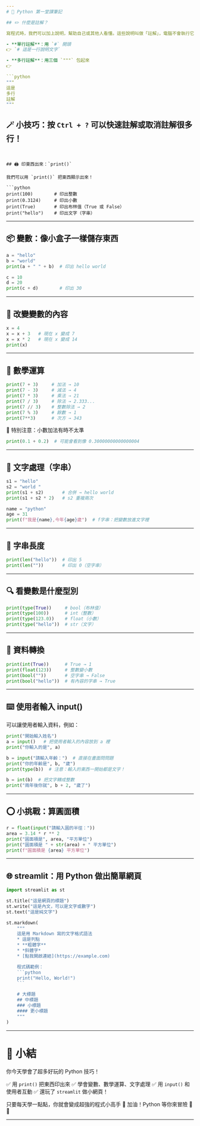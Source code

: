 ```yaml
---
# 🐍 Python 第一堂課筆記

## ✏️ 什麼是註解？

寫程式時，我們可以加上說明，幫助自己或其他人看懂。這些說明叫做「註解」，電腦不會執行它！

- **單行註解**：用 `#` 開頭
👉 `# 這是一行說明文字`

- **多行註解**：用三個 `"""` 包起來
👉

```python
"""
這是
多行
註解
"""
```

🪄 小技巧：按 `Ctrl + ?` 可以快速註解或取消註解很多行！
---
```


## 🖨️ 印東西出來：`print()`

我們可以用 `print()` 把東西顯示出來！

```python
print(100)        # 印出整數
print(0.3124)     # 印出小數
print(True)       # 印出布林值（True 或 False）
print("hello")    # 印出文字（字串）
```

---

## 📦 變數：像小盒子一樣儲存東西

```python
a = "hello"
b = "world"
print(a + " " + b)  # 印出 hello world

c = 10
d = 20
print(c + d)        # 印出 30
```

---

## 🔁 改變變數的內容

```python
x = 4
x = x + 3   # 現在 x 變成 7
x = x * 2   # 現在 x 變成 14
print(x)
```

---

## 🧮 數學運算

```python
print(7 + 3)     # 加法 → 10
print(7 - 3)     # 減法 → 4
print(7 * 3)     # 乘法 → 21
print(7 / 3)     # 除法 → 2.333...
print(7 // 3)    # 整數除法 → 2
print(7 % 3)     # 餘數 → 1
print(7**3)      # 次方 → 343
```

🌟 特別注意：小數加法有時不太準

```python
print(0.1 + 0.2)  # 可能會看到像 0.30000000000000004
```

---

## 🧵 文字處理（字串）

```python
s1 = "hello"
s2 = "world "
print(s1 + s2)       # 合併 → hello world
print(s1 + s2 * 2)   # s2 重複兩次

name = "python"
age = 31
print(f"我是{name},今年{age}歲")  # f字串：把變數放進文字裡
```

---

## 📏 字串長度

```python
print(len("hello"))  # 印出 5
print(len(""))       # 印出 0（空字串）
```

---

## 🔍 看變數是什麼型別

```python
print(type(True))     # bool（布林值）
print(type(100))      # int（整數）
print(type(123.0))    # float（小數）
print(type("hello"))  # str（文字）
```

---

## 🔄 資料轉換

```python
print(int(True))      # True → 1
print(float(123))     # 整數變小數
print(bool(""))       # 空字串 → False
print(bool("hello"))  # 有內容的字串 → True
```

---

## ⌨️ 使用者輸入 input()

可以讓使用者輸入資料，例如：

```python
print("開始輸入姓名")
a = input()   # 把使用者輸入的內容放到 a 裡
print("你輸入的是", a)

b = input("請輸入年齡：")  # 直接在畫面問問題
print("你的年齡是", b, "歲")
print(type(b))  # 注意：輸入的東西一開始都是文字！

b = int(b)  # 把文字轉成整數
print("兩年後你就", b + 2, "歲了")
```

---

## ⭕ 小挑戰：算圓面積

```python
r = float(input("請輸入圓的半徑："))
area = 3.14 * r ** 2
print("圓面積是", area, "平方單位")
print("圓面積是 " + str(area) + " 平方單位")
print(f"圓面積是 {area} 平方單位")
```

---

## 🌐 streamlit：用 Python 做出簡單網頁

````python
import streamlit as st

st.title("這是網頁的標題")
st.write("這是內文，可以是文字或數字")
st.text("這是純文字")

st.markdown(
    """
    這是用 Markdown 寫的文字格式語法
    * 這是列點
    * **粗體字**
    * *斜體字*
    * [點我開啟連結](https://example.com)

    程式碼範例：
    ```python
    print("Hello, World!")
    ```

    # 大標題
    ## 中標題
    ### 小標題
    #### 更小標題
    """
)
````

---

# 🎉 小結

你今天學會了超多好玩的 Python 技巧！

✅ 用 `print()` 把東西印出來
✅ 學會變數、數學運算、文字處理
✅ 用 `input()` 和使用者互動
✅ 還玩了 `streamlit` 做小網頁！

只要每天學一點點，你就會變成超強的程式小高手 💪
加油！Python 等你來冒險 🚀🐍

---
